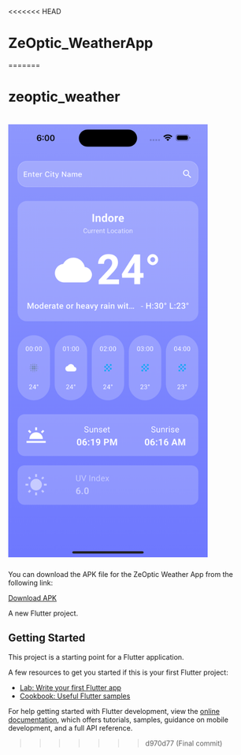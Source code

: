 <<<<<<< HEAD
# ZeOptic_WeatherApp
=======
# zeoptic_weather

# <img width="405" alt="Screenshot 2023-05-11 at 10 13 14 AM" src="https://raw.githubusercontent.com/Vinayakg09/ZeOptic_WeatherApp/refs/heads/main/Simulator%20Screenshot%20-%20iPhone%2015%20Pro%20Max%20-%202024-09-26%20at%2018.01.43.png">



You can download the APK file for the ZeOptic Weather App from the following link:

[Download APK](https://drive.google.com/file/d/1yM_FP0Gs9awB3AzHlXObv8nHrEPnIQqQ/view?usp=drive_link)

A new Flutter project.

## Getting Started

This project is a starting point for a Flutter application.

A few resources to get you started if this is your first Flutter project:

- [Lab: Write your first Flutter app](https://docs.flutter.dev/get-started/codelab)
- [Cookbook: Useful Flutter samples](https://docs.flutter.dev/cookbook)

For help getting started with Flutter development, view the
[online documentation](https://docs.flutter.dev/), which offers tutorials,
samples, guidance on mobile development, and a full API reference.
>>>>>>> d970d77 (Final commit)
